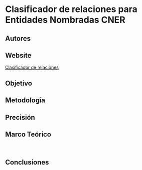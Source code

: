 # Clasificador de relaciones para Entidades Nombradas CNER

<p style='text-align: justify;'>

</p>

## Autores


## Website
[Clasificador de relaciones](http://eiscapp.univalle.edu.co/cner/)

## Objetivo

<p style='text-align: justify;'>

</p>

## Metodología
<p style='text-align: justify;'>

</p>

## Precisión
<p style='text-align: justify;'>

</p>

## Marco Teórico
<p style='text-align: justify;'>

</p><br/>
<p style='text-align: justify;'>

</p>

## Conclusiones
<p style='text-align: justify;'>

</p><br/>
<p style='text-align: justify;'>

</p><br/>
<p style='text-align: justify;'>

</p>
